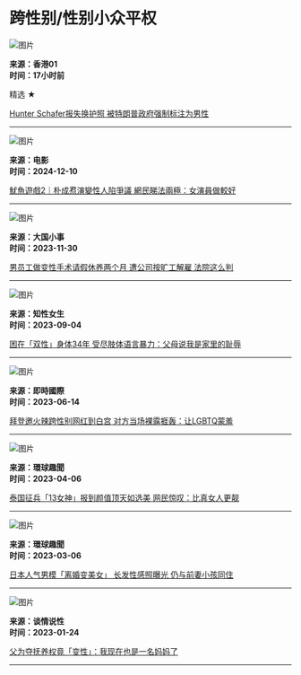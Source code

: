 # 跨性别/性别小众平权

![图片](https://cdn.hk01.com/di/media/images/dw/20201125/408227683839774720096251.png/ScxTeV2WCrObm45OUvrYMlnYDo46wQlqpPf-bKT3_mw)

**来源：香港01**  
**时间：17小时前**  

精选 ★

[Hunter Schafer报失换护照 被特朗普政府强制标注为男性](https://www.hk01.com/%E5%8D%B3%E6%99%82%E5%9C%8B%E9%9A%9B/60214127/hunter-schafer%E5%A0%B1%E5%A4%B1%E6%8F%9B%E8%AD%B7%E7%85%A7-%E8%A2%AB%E7%89%B9%E6%9C%97%E6%99%AE%E6%94%BF%E5%BA%9C%E5%BC%B7%E5%88%B6%E6%A8%99%E8%A8%BB%E7%82%BA%E7%94%B7%E6%80%A7)

---

![图片](https://cdn.hk01.com/di/media/images/dw/20201124/407945321474166784189526.jpeg/nSO7BCsar_-v6KU6RG1M0E4ix3X-Qu4nYeFRnGHhUZw)

**来源：电影**  
**时间：2024-12-10**  

[魷魚遊戲2｜朴成焄演變性人陷爭議 網民睇法兩極：女演員做較好](https://www.hk01.com/%E9%9B%BB%E5%BD%B1/1083192/%E9%AD%B7%E9%AD%9A%E9%81%8A%E6%88%B22-%E6%9C%B4%E6%88%90%E7%84%84%E6%BC%94%E8%AE%8A%E6%80%A7%E4%BA%BA%E9%99%B7%E7%88%AD%E8%AD%B0-%E7%B6%B2%E6%B0%91%E7%9D%87%E6%B3%95%E5%85%A9%E6%A5%B5-%E5%A5%B3%E6%BC%94%E5%93%A1%E5%81%9A%E8%BC%83%E5%A5%BD)

---

![图片](https://cdn.hk01.com/di/media/images/dw/20201125/408227633252274176150476.png/UybVDNwHnFf4UdCJXjKTL2mGyQ6f5SUU2cyM39nMjN8)

**来源：大国小事**  
**时间：2023-11-30**  

[男员工做变性手术请假休养两个月 遭公司按旷工解雇 法院这么判](https://www.hk01.com/%E5%A4%A7%E5%9C%8B%E5%B0%8F%E4%BA%8B/966744/%E7%94%B7%E5%93%A1%E5%B7%A5%E5%81%9A%E8%AE%8A%E6%80%A7%E6%89%8B%E8%A1%93%E8%AB%8B%E5%81%9A%E4%BC%91%E9%A4%8A%E5%85%A9%E5%80%8B%E6%9C%88-%E9%81%AD%E5%85%AC%E5%8F%B8%E6%8C%89%E6%9B%A0%E5%B7%A5%E8%A7%A3%E5%83%B1-%E6%B3%95%E9%99%A2%E5%92%81%E5%88%A4)

---

![图片](https://cdn.hk01.com/di/media/images/dw/20201124/407941813479936000310592.png/W0LJ8Wo3DBKQyTrhvjGzv_We-O7ZmP7TniWId54liHc)

**来源：知性女生**  
**时间：2023-09-04**  

[困在「双性」身体34年 受尽肢体语言暴力：父母说我是家里的耻辱](https://www.hk01.com/%E7%9F%A5%E6%80%A7%E5%A5%B3%E7%94%9F/935840/%E5%9B%B0%E5%9C%A8-%E9%9B%99%E6%80%A7-%E8%BA%AB%E9%AB%9434%E5%B9%B4-%E5%8F%97%E7%9B%A1%E8%82%A2%E9%AB%94%E8%AA%9E%E8%A8%80%E6%9A%B4%E5%8A%9B-%E7%88%B6%E6%AF%8D%E8%AA%AA%E6%88%91%E6%98%AF%E5%AE%B6%E8%A3%8F%E7%9A%84%E6%81%A5%E8%BE%B1)

---

![图片](https://cdn.hk01.com/di/media/images/dw/20201125/408227683839774720096251.png/ScxTeV2WCrObm45OUvrYMlnYDo46wQlqpPf-bKT3_mw)

**来源：即時國際**  
**时间：2023-06-14**  

[拜登邀火辣跨性别网红到白宫 对方当场裸露捱轰：让LGBTQ蒙羞](https://www.hk01.com/%E5%8D%B3%E6%99%82%E5%9C%8B%E9%9A%9B/908740/%E6%8B%9C%E7%99%BB%E9%82%80%E7%81%AB%E8%BE%A3%E8%B7%A8%E6%80%A7%E5%88%A5%E7%B6%B2%E7%B4%85%E5%88%B0%E7%99%BD%E5%AE%AE-%E5%B0%8D%E6%96%B9%E7%95%B6%E5%A0%B4%E8%A3%B8%E9%9C%B2%E6%8D%B1%E8%BD%9F-%E8%AE%93lgbtq%E8%92%99%E7%BE%9A)

---

![图片](https://cdn.hk01.com/di/media/images/dw/20201125/408227683839774720096251.png/ScxTeV2WCrObm45OUvrYMlnYDo46wQlqpPf-bKT3_mw)

**来源：環球趣聞**  
**时间：2023-04-06**  

[泰国征兵「13女神」报到颜值顶天如选美 网民惊叹：比真女人更靓](https://www.hk01.com/%E7%92%B0%E7%90%83%E8%B6%A3%E8%81%9E/885336/%E6%B3%B0%E5%9C%8B%E5%BE%B5%E5%85%B5-13%E5%A5%B3%E7%A5%9E-%E5%A0%B1%E5%88%B0%E9%A1%8F%E5%80%BC%E9%A0%82%E5%A4%A9%E5%A6%82%E9%81%B8%E7%BE%8E-%E7%B6%B2%E6%B0%91%E9%A9%9A%E5%98%86-%E6%AF%94%E7%9C%9F%E5%A5%B3%E4%BA%BA%E6%9B%B4%E9%9D%9A)

---

![图片](https://cdn.hk01.com/di/media/images/dw/20201125/408227683839774720096251.png/ScxTeV2WCrObm45OUvrYMlnYDo46wQlqpPf-bKT3_mw)

**来源：環球趣聞**  
**时间：2023-03-06**  

[日本人气男模「离婚变美女」 长发性感照曝光 仍与前妻小孩同住](https://www.hk01.com/%E7%92%B0%E7%90%83%E8%B6%A3%E8%81%9E/874079/%E6%97%A5%E6%9C%AC%E4%BA%BA%E6%B0%A3%E7%94%B7%E6%A8%A1-%E9%9B%A2%E5%A9%9A%E8%AE%8A%E7%BE%8E%E5%A5%B3-%E9%95%B7%E9%AB%AE%E6%80%A7%E6%84%9F%E7%85%A7%E6%9B%9D%E5%85%89-%E4%BB%8D%E8%88%87%E5%89%8D%E5%A6%BB%E5%B0%8F%E5%AD%A9%E5%90%8C%E4%BD%8F)

---

![图片](https://cdn.hk01.com/di/media/images/dw/20201124/407941813479936000310592.png/W0LJ8Wo3DBKQyTrhvjGzv_We-O7ZmP7TniWId54liHc)

**来源：谈情说性**  
**时间：2023-01-24**  

[父为夺抚养权竟「变性」：我现在也是一名妈妈了](https://www.hk01.com/%E8%AB%87%E6%83%85%E8%AA%AA%E6%80%A7/858169/%E7%88%B6%E7%82%BA%E5%A5%AA%E6%92%AB%E9%A4%8A%E6%AC%8A%E7%AB%9F-%E8%AE%8A%E6%80%A7-%E6%88%91%E7%8F%BE%E5%9C%A8%E4%B9%9F%E6%98%AF%E4%B8%80%E5%90%8D%E5%AA%BD%E5%AA%BD%E4%BA%86)

---